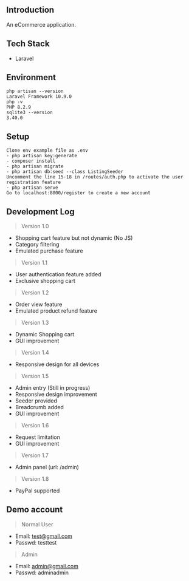 ## Introduction
An eCommerce application.

## Tech Stack
- Laravel

## Environment
```
php artisan --version
Laravel Framework 10.9.0
php -v
PHP 8.2.9
sqlite3 --version
3.40.0
```

## Setup
```
Clone env example file as .env
- php artisan key:generate
- composer install
- php artisan migrate
- php artisan db:seed --class ListingSeeder
Uncomment the line 15-18 in /routes/auth.php to activate the user registration feature
- php artisan serve
Go to localhost:8000/register to create a new account
```

## Development Log

> Version 1.0
- Shopping cart feature but not dynamic (No JS)
- Category filtering
- Emulated purchase feature

> Version 1.1
- User authentication feature added
- Exclusive shopping cart

> Version 1.2
- Order view feature
- Emulated product refund feature

> Version 1.3
- Dynamic Shopping cart
- GUI improvement

> Version 1.4
- Responsive design for all devices

> Version 1.5
- Admin entry (Still in progress)
- Responsive design improvement
- Seeder provided
- Breadcrumb added
- GUI improvement

> Version 1.6
- Request limitation
- GUI improvement

> Version 1.7
- Admin panel (url: /admin)

> Version 1.8
- PayPal supported

## Demo account

> Normal User
- Email: test@gmail.com
- Passwd: testtest


> Admin
- Email: admin@gmail.com
- Passwd: adminadmin